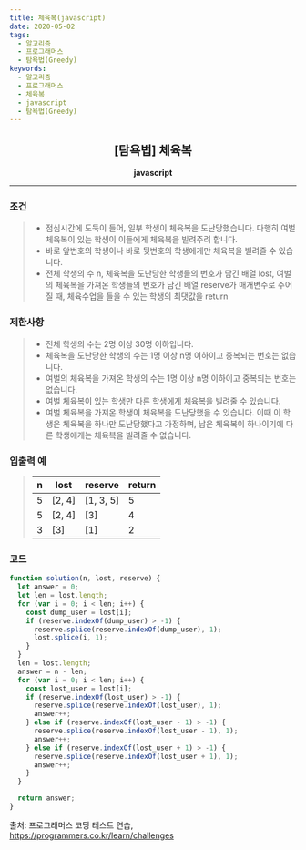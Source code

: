 ```yaml
---
title: 체육복(javascript)
date: 2020-05-02
tags:
  - 알고리즘
  - 프로그래머스
  - 탐욕법(Greedy)
keywords:
  - 알고리즘
  - 프로그래머스
  - 체육복
  - javascript
  - 탐욕법(Greedy)
---
```


## <center>[탐욕법] 체육복</center>

**<center>javascript</center>**

---

### 조건

> - 점심시간에 도둑이 들어, 일부 학생이 체육복을 도난당했습니다. 다행히 여벌 체육복이 있는 학생이 이들에게 체육복을 빌려주려 합니다.
> - 바로 앞번호의 학생이나 바로 뒷번호의 학생에게만 체육복을 빌려줄 수 있습니다.
> - 전체 학생의 수 n, 체육복을 도난당한 학생들의 번호가 담긴 배열 lost, 여벌의 체육복을 가져온 학생들의 번호가 담긴 배열 reserve가 매개변수로 주어질 때, 체육수업을 들을 수 있는 학생의 최댓값을 return

### 제한사항

> - 전체 학생의 수는 2명 이상 30명 이하입니다.
> - 체육복을 도난당한 학생의 수는 1명 이상 n명 이하이고 중복되는 번호는 없습니다.
> - 여벌의 체육복을 가져온 학생의 수는 1명 이상 n명 이하이고 중복되는 번호는 없습니다.
> - 여벌 체육복이 있는 학생만 다른 학생에게 체육복을 빌려줄 수 있습니다.
> - 여벌 체육복을 가져온 학생이 체육복을 도난당했을 수 있습니다. 이때 이 학생은 체육복을 하나만 도난당했다고 가정하며, 남은 체육복이 하나이기에 다른 학생에게는 체육복을 빌려줄 수 없습니다.

### 입출력 예

> | n   | lost   | reserve   | return |
> | --- | ------ | --------- | ------ |
> | 5   | [2, 4] | [1, 3, 5] | 5      |
> | 5   | [2, 4] | [3]       | 4      |
> | 3   | [3]    | [1]       | 2      |

### 코드

```javascript
function solution(n, lost, reserve) {
  let answer = 0;
  let len = lost.length;
  for (var i = 0; i < len; i++) {
    const dump_user = lost[i];
    if (reserve.indexOf(dump_user) > -1) {
      reserve.splice(reserve.indexOf(dump_user), 1);
      lost.splice(i, 1);
    }
  }
  len = lost.length;
  answer = n - len;
  for (var i = 0; i < len; i++) {
    const lost_user = lost[i];
    if (reserve.indexOf(lost_user) > -1) {
      reserve.splice(reserve.indexOf(lost_user), 1);
      answer++;
    } else if (reserve.indexOf(lost_user - 1) > -1) {
      reserve.splice(reserve.indexOf(lost_user - 1), 1);
      answer++;
    } else if (reserve.indexOf(lost_user + 1) > -1) {
      reserve.splice(reserve.indexOf(lost_user + 1), 1);
      answer++;
    }
  }

  return answer;
}
```

출처: 프로그래머스 코딩 테스트 연습, https://programmers.co.kr/learn/challenges
